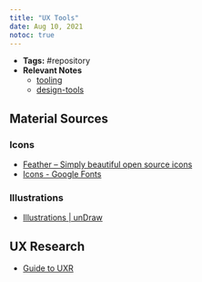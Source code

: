 ```yaml
---
title: "UX Tools"
date: Aug 10, 2021
notoc: true
---
```


- **Tags:** #repository 
- **Relevant Notes**
	- [tooling](moc/tooling.md)
	- [design-tools](notes/tooling/design-tools.md)

## Material Sources
### Icons
- [Feather – Simply beautiful open source icons](https://feathericons.com/)
- [Icons - Google Fonts](https://fonts.google.com/icons)

### Illustrations
- [Illustrations | unDraw](https://undraw.co/illustrations)

## UX Research
- [Guide to UXR](http://guidetouxr.com/)